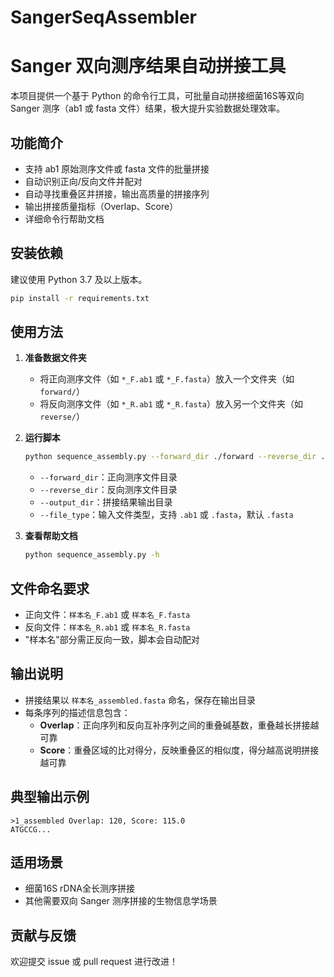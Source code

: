 # SangerSeqAssembler
# Sanger 双向测序结果自动拼接工具

本项目提供一个基于 Python 的命令行工具，可批量自动拼接细菌16S等双向 Sanger 测序（ab1 或 fasta 文件）结果，极大提升实验数据处理效率。

## 功能简介

- 支持 ab1 原始测序文件或 fasta 文件的批量拼接
- 自动识别正向/反向文件并配对
- 自动寻找重叠区并拼接，输出高质量的拼接序列
- 输出拼接质量指标（Overlap、Score）
- 详细命令行帮助文档

## 安装依赖

建议使用 Python 3.7 及以上版本。

```bash
pip install -r requirements.txt
```

## 使用方法

1. **准备数据文件夹**

   - 将正向测序文件（如 `*_F.ab1` 或 `*_F.fasta`）放入一个文件夹（如 `forward/`）
   - 将反向测序文件（如 `*_R.ab1` 或 `*_R.fasta`）放入另一个文件夹（如 `reverse/`）

2. **运行脚本**

   ```bash
   python sequence_assembly.py --forward_dir ./forward --reverse_dir ./reverse --output_dir ./assembled --file_type .ab1
   ```

   - `--forward_dir`：正向测序文件目录
   - `--reverse_dir`：反向测序文件目录
   - `--output_dir`：拼接结果输出目录
   - `--file_type`：输入文件类型，支持 `.ab1` 或 `.fasta`，默认 `.fasta`

3. **查看帮助文档**

   ```bash
   python sequence_assembly.py -h
   ```

## 文件命名要求

- 正向文件：`样本名_F.ab1` 或 `样本名_F.fasta`
- 反向文件：`样本名_R.ab1` 或 `样本名_R.fasta`
- "样本名"部分需正反向一致，脚本会自动配对

## 输出说明

- 拼接结果以 `样本名_assembled.fasta` 命名，保存在输出目录
- 每条序列的描述信息包含：
  - **Overlap**：正向序列和反向互补序列之间的重叠碱基数，重叠越长拼接越可靠
  - **Score**：重叠区域的比对得分，反映重叠区的相似度，得分越高说明拼接越可靠

## 典型输出示例

```text
>1_assembled Overlap: 120, Score: 115.0
ATGCCG...
```

## 适用场景

- 细菌16S rDNA全长测序拼接
- 其他需要双向 Sanger 测序拼接的生物信息学场景

## 贡献与反馈

欢迎提交 issue 或 pull request 进行改进！ 
